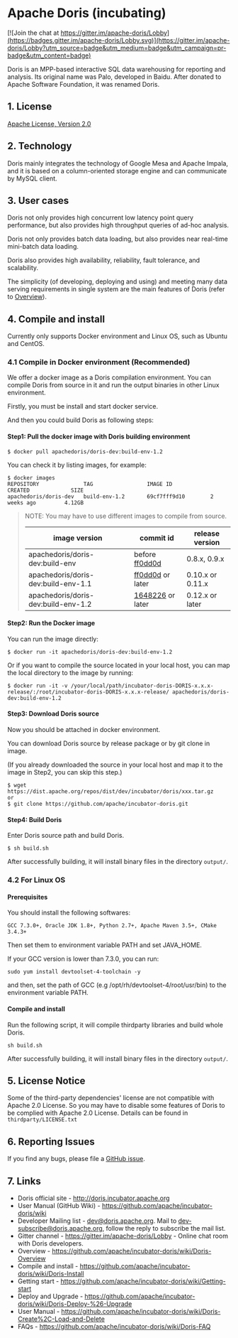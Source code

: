 <!--
Licensed to the Apache Software Foundation (ASF) under one
or more contributor license agreements.  See the NOTICE file
distributed with this work for additional information
regarding copyright ownership.  The ASF licenses this file
to you under the Apache License, Version 2.0 (the
"License"); you may not use this file except in compliance
with the License.  You may obtain a copy of the License at

  http://www.apache.org/licenses/LICENSE-2.0

Unless required by applicable law or agreed to in writing,
software distributed under the License is distributed on an
"AS IS" BASIS, WITHOUT WARRANTIES OR CONDITIONS OF ANY
KIND, either express or implied.  See the License for the
specific language governing permissions and limitations
under the License.
-->

# Apache Doris (incubating)
[![Join the chat at https://gitter.im/apache-doris/Lobby](https://badges.gitter.im/apache-doris/Lobby.svg)](https://gitter.im/apache-doris/Lobby?utm_source=badge&utm_medium=badge&utm_campaign=pr-badge&utm_content=badge)

Doris is an MPP-based interactive SQL data warehousing for reporting and analysis.
Its original name was Palo, developed in Baidu. After donated to Apache Software Foundation, it was renamed Doris.

## 1. License

[Apache License, Version 2.0](http://www.apache.org/licenses/LICENSE-2.0)

## 2. Technology
Doris mainly integrates the technology of Google Mesa and Apache Impala, and it is based on a column-oriented storage engine and can communicate by MySQL client.

## 3. User cases
Doris not only provides high concurrent low latency point query performance, but also provides high throughput queries of ad-hoc analysis.

Doris not only provides batch data loading, but also provides near real-time mini-batch data loading.

Doris also provides high availability, reliability, fault tolerance, and scalability.

The simplicity (of developing, deploying and using) and meeting many data serving requirements in single system are the main features of Doris (refer to [Overview](https://github.com/apache/incubator-doris/wiki/Doris-Overview)).

## 4. Compile and install

Currently only supports Docker environment and Linux OS, such as Ubuntu and CentOS.

### 4.1 Compile in Docker environment (Recommended)

We offer a docker image as a Doris compilation environment. You can compile Doris from source in it and run the output binaries in other Linux environment.

Firstly, you must be install and start docker service.

And then you could build Doris as following steps:

#### Step1: Pull the docker image with Doris building environment

```
$ docker pull apachedoris/doris-dev:build-env-1.2
```

You can check it by listing images, for example:

```
$ docker images
REPOSITORY              TAG                 IMAGE ID            CREATED             SIZE
apachedoris/doris-dev   build-env-1.2       69cf7fff9d10        2 weeks ago         4.12GB
```
> NOTE: You may have to use different images to compile from source.
>
> | image version | commit id | release version |
> |---|---|---|
> | apachedoris/doris-dev:build-env | before [ff0dd0d](https://github.com/apache/incubator-doris/commit/ff0dd0d2daa588f18b6db56f947e813a56d8ec81) | 0.8.x, 0.9.x |
> | apachedoris/doris-dev:build-env-1.1 | [ff0dd0d](https://github.com/apache/incubator-doris/commit/ff0dd0d2daa588f18b6db56f947e813a56d8ec81) or later | 0.10.x or 0.11.x |
> | apachedoris/doris-dev:build-env-1.2 | [1648226](https://github.com/apache/incubator-doris/commit/1648226927c5b4e33f33ce2e12bf0e06369b7f6e) or later | 0.12.x or later |




#### Step2: Run the Docker image

You can run the image directly:

```
$ docker run -it apachedoris/doris-dev:build-env-1.2
```

Or if you want to compile the source located in your local host, you can map the local directory to the image by running:

```
$ docker run -it -v /your/local/path/incubator-doris-DORIS-x.x.x-release/:/root/incubator-doris-DORIS-x.x.x-release/ apachedoris/doris-dev:build-env-1.2
```

#### Step3: Download Doris source

Now you should be attached in docker environment.

You can download Doris source by release package or by git clone in image.

(If you already downloaded the source in your local host and map it to the image in Step2, you can skip this step.)

```
$ wget https://dist.apache.org/repos/dist/dev/incubator/doris/xxx.tar.gz
or
$ git clone https://github.com/apache/incubator-doris.git
```

#### Step4: Build Doris

Enter Doris source path and build Doris.

```
$ sh build.sh
```

After successfully building, it will install binary files in the directory `output/`.

### 4.2 For Linux OS

#### Prerequisites

You should install the following softwares:

```
GCC 7.3.0+, Oracle JDK 1.8+, Python 2.7+, Apache Maven 3.5+, CMake 3.4.3+
```

Then set them to environment variable PATH and set JAVA_HOME.

If your GCC version is lower than 7.3.0, you can run:

```
sudo yum install devtoolset-4-toolchain -y
```

and then, set the path of GCC (e.g /opt/rh/devtoolset-4/root/usr/bin) to the environment variable PATH.

#### Compile and install

Run the following script, it will compile thirdparty libraries and build whole Doris.

```
sh build.sh
```

After successfully building, it will install binary files in the directory `output/`.

## 5. License Notice

Some of the third-party dependencies' license are not compatible with Apache 2.0 License. So you may have to disable
some features of Doris to be complied with Apache 2.0 License. Details can be found in `thirdparty/LICENSE.txt`

## 6. Reporting Issues

If you find any bugs, please file a [GitHub issue](https://github.com/apache/incubator-doris/issues).

## 7. Links

* Doris official site - <http://doris.incubator.apache.org>
* User Manual (GitHub Wiki) - <https://github.com/apache/incubator-doris/wiki>
* Developer Mailing list - <dev@doris.apache.org>. Mail to <dev-subscribe@doris.apache.org>, follow the reply to subscribe the mail list.
* Gitter channel - <https://gitter.im/apache-doris/Lobby> - Online chat room with Doris developers.
* Overview - <https://github.com/apache/incubator-doris/wiki/Doris-Overview>
* Compile and install - <https://github.com/apache/incubator-doris/wiki/Doris-Install>
* Getting start - <https://github.com/apache/incubator-doris/wiki/Getting-start>
* Deploy and Upgrade - <https://github.com/apache/incubator-doris/wiki/Doris-Deploy-%26-Upgrade>
* User Manual - <https://github.com/apache/incubator-doris/wiki/Doris-Create%2C-Load-and-Delete>
* FAQs - <https://github.com/apache/incubator-doris/wiki/Doris-FAQ>
